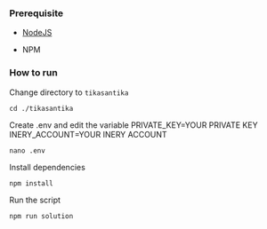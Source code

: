### Prerequisite

- [NodeJS](https://nodejs.org/en/)

- NPM



### How to run

Change directory to ```tikasantika```

```shell
cd ./tikasantika
```

Create .env and edit the variable
PRIVATE_KEY=YOUR PRIVATE KEY
INERY_ACCOUNT=YOUR INERY ACCOUNT

```shell
nano .env
```

Install dependencies

```shell
npm install
```

Run the script

```
npm run solution
```
